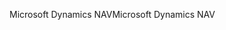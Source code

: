 <span data-ttu-id="dd575-101">Microsoft Dynamics NAV</span><span class="sxs-lookup"><span data-stu-id="dd575-101">Microsoft Dynamics NAV</span></span>